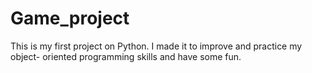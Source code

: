 # Game_project
This is my first project on Python. I made it to improve and practice my object- oriented programming skills and have some fun. 
